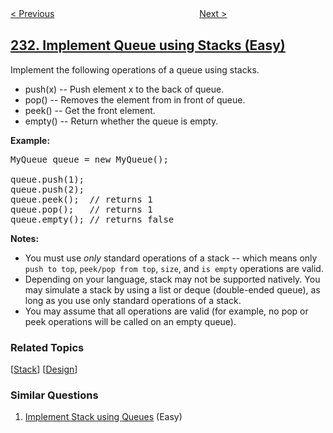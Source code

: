 <!--|This file generated by command(leetcode description); DO NOT EDIT.    |-->
<!--+----------------------------------------------------------------------+-->
<!--|@author    openset <openset.wang@gmail.com>                           |-->
<!--|@link      https://github.com/openset                                 |-->
<!--|@home      https://github.com/tonymontaro/leetcode-hints                        |-->
<!--+----------------------------------------------------------------------+-->

[< Previous](https://github.com/tonymontaro/leetcode-hints/tree/master/problems/power-of-two "Power of Two")
　　　　　　　　　　　　　　　　
[Next >](https://github.com/tonymontaro/leetcode-hints/tree/master/problems/number-of-digit-one "Number of Digit One")

## [232. Implement Queue using Stacks (Easy)](https://leetcode.com/problems/implement-queue-using-stacks "用栈实现队列")

<p>Implement the following operations of a queue using stacks.</p>

<ul>
	<li>push(x) -- Push element x to the back of queue.</li>
	<li>pop() -- Removes the element from in front of queue.</li>
	<li>peek() -- Get the front element.</li>
	<li>empty() -- Return whether the queue is empty.</li>
</ul>

<p><b>Example:</b></p>

<pre>
MyQueue queue = new MyQueue();

queue.push(1);
queue.push(2);  
queue.peek();  // returns 1
queue.pop();   // returns 1
queue.empty(); // returns false</pre>

<p><b>Notes:</b></p>

<ul>
	<li>You must use <i>only</i> standard operations of a stack -- which means only <code>push to top</code>, <code>peek/pop from top</code>, <code>size</code>, and <code>is empty</code> operations are valid.</li>
	<li>Depending on your language, stack may not be supported natively. You may simulate a stack by using a list or deque (double-ended queue), as long as you use only standard operations of a stack.</li>
	<li>You may assume that all operations are valid (for example, no pop or peek operations will be called on an empty queue).</li>
</ul>

### Related Topics
  [[Stack](https://github.com/tonymontaro/leetcode-hints/tree/master/tag/stack/README.md)]
  [[Design](https://github.com/tonymontaro/leetcode-hints/tree/master/tag/design/README.md)]

### Similar Questions
  1. [Implement Stack using Queues](https://github.com/tonymontaro/leetcode-hints/tree/master/problems/implement-stack-using-queues) (Easy)
